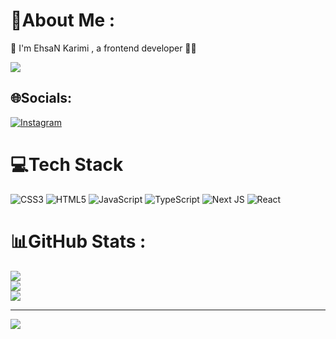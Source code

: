 # 💫About Me :
👋 I'm EhsaN Karimi , a frontend developer 👨‍💻

<div id="header" align="start">
  <img src="https://media.giphy.com/media/qgQUggAC3Pfv687qPC/giphy.gif"/>
</div>

## 🌐Socials:
[![Instagram](https://img.shields.io/badge/Instagram-%23E4405F.svg?logo=Instagram&logoColor=white)](https://instagram.com/https://www.instagram.com/ehsan_karimmi) 

# 💻Tech Stack
![CSS3](https://img.shields.io/badge/css3-%231572B6.svg?style=flat&logo=css3&logoColor=white) ![HTML5](https://img.shields.io/badge/html5-%23E34F26.svg?style=flat&logo=html5&logoColor=white) ![JavaScript](https://img.shields.io/badge/javascript-%23323330.svg?style=flat&logo=javascript&logoColor=%23F7DF1E) ![TypeScript](https://img.shields.io/badge/typescript-%23007ACC.svg?style=flat&logo=typescript&logoColor=white) ![Next JS](https://img.shields.io/badge/Next-black?style=flat&logo=next.js&logoColor=white) ![React](https://img.shields.io/badge/react-%2320232a.svg?style=flat&logo=react&logoColor=%2361DAFB)
# 📊GitHub Stats :
![](https://github-readme-stats.vercel.app/api?username=EhsanKarimmi&theme=react&hide_border=true&include_all_commits=true&count_private=true)<br/>
![](https://github-readme-streak-stats.herokuapp.com/?user=EhsanKarimmi&theme=react&hide_border=true)<br/>
![](https://github-readme-stats.vercel.app/api/top-langs/?username=EhsanKarimmi&theme=react&hide_border=true&include_all_commits=true&count_private=true&layout=compact)

---
[![](https://visitcount.itsvg.in/api?id=EhsanKarimmi&icon=2&color=0)](https://visitcount.itsvg.in)
